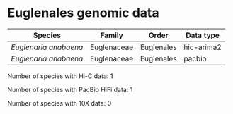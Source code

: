 # Euglenales genomic data

| Species | Family | Order | Data type |
| -- | --- | --- | --- |
| *Euglenaria anabaena* | Euglenaceae | Euglenales | hic-arima2 |
| *Euglenaria anabaena* | Euglenaceae | Euglenales | pacbio |

Number of species with Hi-C data: 1

Number of species with PacBio HiFi data: 1

Number of species with 10X data: 0
